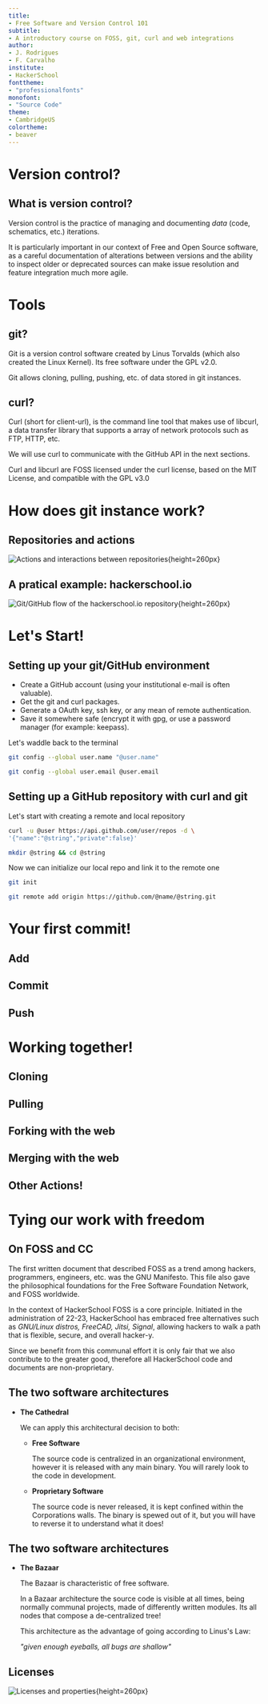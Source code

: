 ```yaml
---
title:
- Free Software and Version Control 101
subtitle:
- A introductory course on FOSS, git, curl and web integrations
author:
- J. Rodrigues
- F. Carvalho
institute:
- HackerSchool
fonttheme:
- "professionalfonts"
monofont:
- "Source Code"
theme:
- CambridgeUS
colortheme:
- beaver
---
```


# Version control?

## What is version control?

Version control is the practice of managing and documenting _data_ (code, schematics, etc.)
iterations.

It is particularly important in our context of Free and Open Source software,
as a careful documentation of alterations between versions and the ability to inspect
older or deprecated sources can make issue resolution and feature integration much more agile.

# Tools

## git?

Git is a version control software created by Linus Torvalds (which also created the Linux Kernel).
Its free software under the GPL v2.0.

Git allows cloning, pulling, pushing, etc. of data stored in git instances.

## curl?

Curl (short for client-url), is the command line tool that makes use of libcurl,
a data transfer library that supports a array of network protocols such as FTP, HTTP, etc.

We will use curl to communicate with the GitHub API in the next sections.

Curl and libcurl are FOSS licensed under the curl license, based on the MIT License, and compatible with the GPL v3.0

# How does git instance work?

## Repositories and actions
![Actions and interactions between repositories](./git-transport.png){height=260px}

## A pratical example: hackerschool.io
![Git/GitHub flow of the hackerschool.io repository](./git-transportHS.png){height=260px}

# Let's Start!

## Setting up your git/GitHub environment
+ Create a GitHub account (using your institutional e-mail is often valuable).
+ Get the git and curl packages.
+ Generate a OAuth key, ssh key, or any mean of remote authentication.
+ Save it somewhere safe (encrypt it with gpg, or use a password manager (for example: keepass).

Let's waddle back to the terminal

```bash
git config --global user.name "@user.name" 

git config --global user.email @user.email
```
## Setting up a GitHub repository with curl and git
Let's start with creating a remote and local repository

```bash
curl -u @user https://api.github.com/user/repos -d \
'{"name":"@string","private":false}' 

mkdir @string && cd @string
```
Now we can initialize our local repo and link it to the remote one

```bash
git init

git remote add origin https://github.com/@name/@string.git

```

# Your first commit!

## Add

## Commit

## Push

# Working together!

## Cloning

## Pulling

## Forking with the web

## Merging with the web

## Other Actions!

# Tying our work with freedom

## On FOSS and CC

The first written document that described FOSS as a trend among hackers, programmers, engineers, etc. was the GNU Manifesto. This file also gave the philosophical foundations for the Free Software Foundation Network, and FOSS worldwide.

In the context of HackerSchool FOSS is a core principle. Initiated in the administration of 22-23, HackerSchool has embraced free alternatives such as _GNU/Linux distros, FreeCAD, Jitsi, Signal_, allowing hackers to walk a path that is flexible, secure, and overall hacker-y.

Since we benefit from this communal effort it is only fair that we also contribute to the greater good, therefore all HackerSchool code and documents are non-proprietary.

## The two software architectures

+ **The Cathedral**

	We can apply this architectural decision to both:

	+ **Free Software**

		The source code is centralized in an organizational environment, however it is released with any main binary. You will rarely look to the code in development.

	+ **Proprietary Software**

		The source code is never released, it is kept confined within the Corporations walls. The binary is spewed out of it, but you will have to reverse it to understand what it does! 

## The two software architectures
+ **The Bazaar**

	The Bazaar is characteristic of free software.

	In a Bazaar architecture the source code is visible at all times, being normally communal projects, made of differently written modules. Its all nodes that compose a de-centralized tree! 

	This architecture as the advantage of going according to Linus's Law:


	_"given enough eyeballs, all bugs are shallow"_

## Licenses

![Licenses and properties](./table.png){height=260px}


